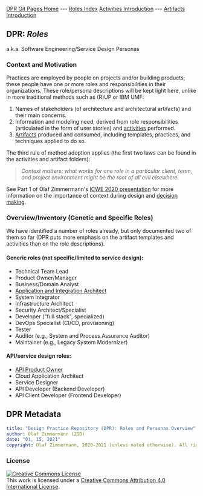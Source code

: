 
[DPR Git Pages Home](https://socadk.github.io/design-practice-repository) ---
[Roles Index](https://socadk.github.io/design-practice-repository/roles/index)
[Activities Introduction](https://socadk.github.io/design-practice-repository/activities/readme-gp) ---
[Artifacts Introduction](https://socadk.github.io/design-practice-repository/artifact-templates/readme-gp)

## DPR: *Roles* 

a.k.a. Software Engineering/Service Design Personas

### Context and Motivation 

Practices are employed by people on projects and/or building products; these people have one or more roles and responsibilities in their organizations. These role/persona descriptions will be kept light here, unlike in more traditional methods such as (R)UP or IBM UMF: 

1. Names of stakeholders (of architecture and architectural artifacts) and their main concerns.
2. Information and modeling need, derived from role responsibilities (articulated in the form of user stories) and [activities](../activities) performed.
3. [Artifacts](../artifact-templates) produced and consumed, including templates, practices, and techniques applied to do so.

The third rule of method adoption applies (the first two laws can be found in the activities and artifact folders): 

> *Context matters: what works for one role in a particular client, team, and project environment might be the root of all evil elsewhere.*

See Part 1 of Olaf Zimmermann's [ICWE 2020 presentation](https://ozimmer.ch/assets/presos/ZIO-ICWEKeynoteWADEC3v10p.pdf) for more information on the importance of context during design and [decision making](https://ozimmer.ch/practices/2020/04/27/ArchitectureDecisionMaking.html).


### Overview/Inventory (Genetic and Specific Roles)

We have identified a number of roles already, but only documented two of them so far (DPR puts more emphasis on the artifact templates and activities than on the role descriptions).

#### Generic roles (not specific/limited to service design):

  * Technical Team Lead
  * Product Owner/Manager
  * Business/Domain Analyst
  * [Application and Integration Architect](./DPR-ApplicationArchitectRole.md) 
  * System Integrator  
  * Infrastructure Architect
  * Security Architect/Specialist
  * Developer ("full stack", specialized)
  * DevOps Specialist (CI/CD, provisioning)
  * Tester 
  * Auditor (e.g., System and Process Assurance Auditor)
  * Maintainer (e.g., Legacy System Modernizer)

#### API/service design roles:

  * [API Product Owner](./SDPR-APIProductOwner.md)
  * Cloud Application Architect 
  * Service Designer 
  * API Developer (Backend Developer) 
  * API Client Developer (Frontend Developer)

<!-- Web Developer taken out -->


## DPR Metadata

```yaml
title: "Design Practice Repository (DPR): Roles and Personas Overview"
author: Olaf Zimmermann (ZIO)
date: "01, 15, 2021"
copyright: Olaf Zimmermann, 2020-2021 (unless noted otherwise). All rights reserved.
```

### License

<a rel="license" href="http://creativecommons.org/licenses/by/4.0/"><img alt="Creative Commons License" style="border-width:0" src="https://i.creativecommons.org/l/by/4.0/88x31.png" /></a><br />This work is licensed under a <a rel="license" href="http://creativecommons.org/licenses/by/4.0/">Creative Commons Attribution 4.0 International License</a>.